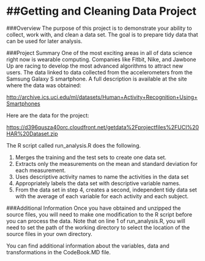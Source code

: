 ##Getting and Cleaning Data Project
=========================

###Overview
The purpose of this project is to demonstrate your ability to collect, work with, and clean a data set. The goal is to prepare tidy data that can be used for later analysis.

###Project Summary
One of the most exciting areas in all of data science right now is wearable computing. Companies like Fitbit, Nike, and Jawbone Up are racing to develop the most advanced algorithms to attract new users. The data linked to data collected from the accelerometers from the Samsung Galaxy S smartphone. A full description is available at the site where the data was obtained: 

http://archive.ics.uci.edu/ml/datasets/Human+Activity+Recognition+Using+Smartphones 

Here are the data for the project: 

https://d396qusza40orc.cloudfront.net/getdata%2Fprojectfiles%2FUCI%20HAR%20Dataset.zip 

The R script called run_analysis.R does the following. 
1. Merges the training and the test sets to create one data set.
2. Extracts only the measurements on the mean and standard deviation for each measurement. 
3. Uses descriptive activity names to name the activities in the data set
4. Appropriately labels the data set with descriptive variable names. 
5. From the data set in step 4, creates a second, independent tidy data set with the average of each variable for each activity and each subject.

###Additional Information
Once you have obtained and unzipped the source files, you will need to make one modification to the R script before you can process the data. Note that on line 1 of run_analysis.R, you will need to set the path of the working directory to select the location of the source files in your own directory.

You can find additional information about the variables, data and transformations in the CodeBook.MD file.